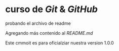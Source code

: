# curso de _Git_ & _GitHub_

probando el archivo de readme

Agregando más contenido al _README.md_

Este cmmoit es para oficialziar nuestra version 1.0.0